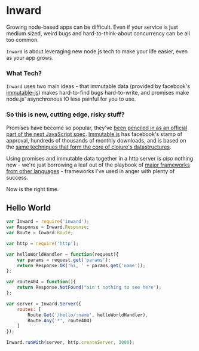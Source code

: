 # Inward

Growing node-based apps can be difficult.  Even if your service is just medium sized, weird bugs and hard-to-think-about concurrency can be all too common. 

`Inward` is about leveraging new node.js tech to make your life easier, even as your app grows.

### What Tech?

`Inward` uses two main ideas - that immutable data (provided by facebook's [immutable-js](https://github.com/facebook/immutable-js)) makes hard-to-find bugs hard-to-write, and promises make node.js' asynchronous IO less painful for you to use.
 
### So this is new, cutting edge, risky stuff?

Promises have become so popular, they've [been penciled in as an official part of the next JavaScript spec](https://developer.mozilla.org/en/docs/Web/JavaScript/Reference/Global_Objects/Promise).  [Immutable.js](https://www.npmjs.com/package/immutable) has facebook's stamp of approval, hundreds of thousands of monthly downloads, and is based on the [same techniques that form the core of clojure's datastructures]().  

Using promises and immutable data together in a http server is *also* nothing new - we're just borrowing a leaf out of the playbook of [major frameworks from other languages](https://www.playframework.com/) - frameworks I've used in anger with plenty of success.

Now is the right time.
 

## Hello World

```javascript
var Inward = require('inward');
var Response = Inward.Response;
var Route = Inward.Route;

var http = require('http');

var helloWorldHandler = function(request){
    var params = request.get('params');
    return Response.OK('hi, ' + params.get('name'));
};

var route404 = function(){
    return Response.NotFound("ain't nothing to see here");
};

var server = Inward.Server({
    routes: [
        Route.Get('/hello/:name', helloWorldHandler),
        Route.Any('*', route404)
    ]
});

Inward.runWith(server, http.createServer, 3000);
```



